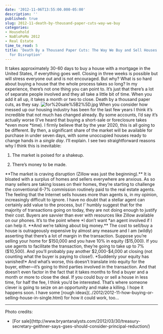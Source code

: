 ```yaml
---
date: '2012-11-06T13:55:00.000-05:00'
description: ''
published: true
slug: 2012-11-death-by-thousand-paper-cuts-way-we-buy
categories:
- Household
- NaBloPoMo 2012
- Real Estate
time_to_read: 5
title: 'Death By a Thousand Paper Cuts: The Way We Buy and Sell Houses Is Begging
  for Disruption'
---
```



It takes approximately 30-60 days to buy a house with a mortgage in the United States, if everything goes well. Closing in three weeks is possible but will stress everyone out and is not encouraged. 
But why? What is so hard about buying a house that the whole process takes so long? In my experience, there’s not one thing you can point to. It’s just that there’s a lot of separate people involved and they all take a little bit of time. When you add it all up, it takes a month or two to close.
Death by a thousand paper cuts, as they say.
![for%20sale%5B2%5D.jpg](for%20sale%5B2%5D.jpg)
When you consider how messed up our housing industry has been for the last few years I think it’s incredible that not much has changed already. By some accounts, I’d say it’s actually worse (I’ve heard that buying a short-sale or foreclosure takes *even more *time).
I firmly believe that by the year 2020, this is all going to be different. By then, a significant share of the market will be available for purchase in under seven days, with some unoccupied houses ready to change hands in a *single day*. I’ll explain.
I see two straightforward reasons why I think this is inevitable:<ol><li>The market is poised for a shakeup.</li>
<li>There’s money to be made. </li>
</ol>
**The market is craving disruption (Zillow was just the beginning).** It is bloated with a surplus of homes and sellers everywhere are anxious. As so many sellers are taking losses on their homes, they’re starting to challenge the conventional 6-7% commission routinely paid to the real estate agents. The feeling that the Internet sells houses more than agents is, in my opinion, increasingly difficult to ignore.
I have no doubt that a stellar agent can certainly add value to the process, but I' humbly suggest that for the majority of transactions going on today, they are not doing enough to justify their cost. Buyers are savvier than ever with resources like Zillow available on our phones. It’s to the point where *I don’t want *an agent involved if I can help it.
**And we’re talking about big money.** The cost to sell/buy a house is outrageously expensive by almost any measure and I am (wildly) asserting that there’s a lot of margin in the transaction.
Suppose you’re selling your home for $150,000 and you have 10% in equity ($15,000). If you use agents to facilitate the transaction, they’re going to take up to 7% ($10,500). And you’ll probably pay another $2,000-$4,000 at closing (not counting what the buyer is paying to close!). 
*Suddenly your equity has vanished!* And what’s worse, this doesn’t translate into equity for the buyer, either—it’s going to third parties involved in the transaction. And that doesn’t even factor in the fact that it takes months to find a buyer and a month or more to close the deal.
If you could buy or sell a house in less time, for half the fee, I think you’d be interested. That’s where someone clever is going to seize on an opportunity and make a killing.
I hope it happens soon.
I have some [rough ideas](../2012/2012-11-how-buying-or-selling-house-in-single.html) for how it could work, too…
<hr />Photo credits:<ul><li>[For sale](http://www.bryantanalysts.com/2012/03/30/treasury-secretary-geithner-says-gses-should-consider-principal-reduction/)</li>
</ul>